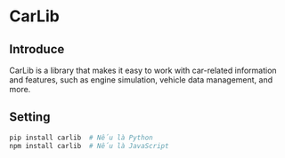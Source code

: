 # CarLib

## Introduce
CarLib is a library that makes it easy to work with car-related information and features, such as engine simulation, vehicle data management, and more.
## Setting
```sh
pip install carlib  # Nếu là Python
npm install carlib  # Nếu là JavaScript